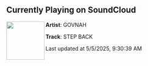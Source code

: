 ## Currently Playing on SoundCloud

[<img align="left" width="100" src="https://i1.sndcdn.com/artworks-PyEpZzS1meZcysqF-humyGg-t500x500.jpg">](https://soundcloud.com/user-557532689/step-back-part-2)

**Artist**: GOVNAH 

**Track**: STEP BACK

Last updated at 5/5/2025, 9:30:39 AM
